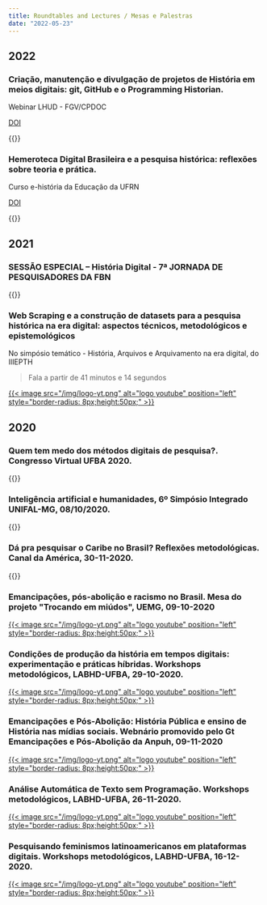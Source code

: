 ```yaml
---
title: Roundtables and Lectures / Mesas e Palestras
date: "2022-05-23"
---
```

## 2022

### Criação, manutenção e divulgação de projetos de História em meios digitais: git, GitHub e o Programming Historian.

Webinar LHUD - FGV/CPDOC

[DOI](https://zenodo.org/record/6566754)

{{<youtube aJvjkSBETBw>}}

### Hemeroteca Digital Brasileira e a pesquisa histórica: reflexões sobre teoria e prática.

Curso e-história da Educação da UFRN

[DOI](https://zenodo.org/record/6568346)

{{<youtube Uu3I9_a2knc>}}

## 2021

### SESSÃO ESPECIAL – História Digital - 7ª JORNADA DE PESQUISADORES DA FBN

{{<youtube AAMBhTMgejk>}}

### Web Scraping e a construção de datasets para a pesquisa histórica na era digital: aspectos técnicos, metodológicos e epistemológicos

No simpósio temático - História, Arquivos e Arquivamento na era digital, do IIIEPTH

>Fala a partir de 41 minutos e 14 segundos

[{{< image src="/img/logo-yt.png" alt="logo youtube" position="left" style="border-radius: 8px;height:50px;" >}}](https://youtu.be/kBV71MmFUZw)

## 2020

### Quem tem medo dos métodos digitais de pesquisa?. Congresso Virtual UFBA 2020.

{{<youtube  x-SGWbuYTZQ>}}

### Inteligência artificial e humanidades, 6º Simpósio Integrado UNIFAL-MG, 08/10/2020.

{{<youtube  kW26mFyH6vk>}} 

### Dá pra pesquisar o Caribe no Brasil? Reflexões metodológicas. Canal da América, 30-11-2020.

{{<youtube  hMX8ITv40K8>}} 

### Emancipações, pós-abolição e racismo no Brasil. Mesa do projeto "Trocando em miúdos", UEMG, 09-10-2020

[{{< image src="/img/logo-yt.png" alt="logo youtube" position="left" style="border-radius: 8px;height:50px;" >}}](https://youtu.be/NXuFrYz24IU)

### Condições de produção da história em tempos digitais: experimentação e práticas híbridas. Workshops metodológicos, LABHD-UFBA, 29-10-2020.

[{{< image src="/img/logo-yt.png" alt="logo youtube" position="left" style="border-radius: 8px;height:50px;" >}}](https://youtu.be/0fc0fLeWlU4)

### Emancipações e Pós-Abolição: História Pública e ensino de História nas mídias sociais. Webnário promovido pelo Gt Emancipações e Pós-Abolição da Anpuh, 09-11-2020

[{{< image src="/img/logo-yt.png" alt="logo youtube" position="left" style="border-radius: 8px;height:50px;" >}}](https://youtu.be/y9M2NQszLNc)

### Análise Automática de Texto sem Programação. Workshops metodológicos, LABHD-UFBA, 26-11-2020.

[{{< image src="/img/logo-yt.png" alt="logo youtube" position="left" style="border-radius: 8px;height:50px;" >}}](https://youtu.be/hMX8ITv40K)

### Pesquisando feminismos latinoamericanos em plataformas digitais. Workshops metodológicos, LABHD-UFBA, 16-12-2020.

[{{< image src="/img/logo-yt.png" alt="logo youtube" position="left" style="border-radius: 8px;height:50px;" >}}](https://youtu.be/gLkCjAv0FMo)
